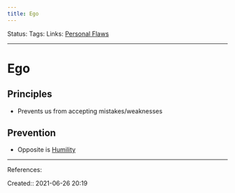 ```yaml
---
title: Ego
---
```

Status:
Tags: 
Links: [Personal Flaws](out/personal-flaws.md)
___
# Ego
## Principles
- Prevents us from accepting mistakes/weaknesses
## Prevention
- Opposite is [Humility](out/humility.md)
___
References:

Created:: 2021-06-26 20:19